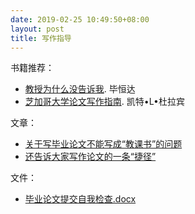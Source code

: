 ```yaml
---
date: 2019-02-25 10:49:50+08:00
layout: post
title: 写作指导
---
```


书籍推荐：

* [教授为什么没告诉我](https://book.douban.com/subject/26629064/). 毕恒达 
* [芝加哥大学论文写作指南](https://book.douban.com/subject/26629064/). 凯特•L•杜拉宾

文章：

* [关于写毕业论文不能写成“教课书”的问题](http://blog.renren.com/blog/348034862/504898904)
* [还告诉大家写作论文的一条“捷径”](http://blog.renren.com/blog/348034862/730853342)

文件：

* [毕业论文提交自我检查.docx](https://github.com/PKUCATers/graduation-guide/raw/master/相关文件/毕业论文提交自我检查.docx)